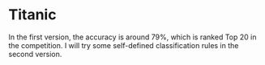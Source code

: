 # Titanic

In the first version, the accuracy is around 79%, which is ranked Top 20 in the competition. I will try some self-defined classification rules in the second version.
